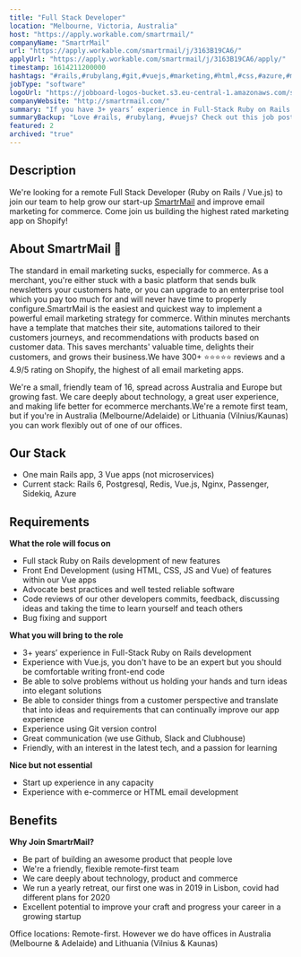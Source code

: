 ```yaml
---
title: "Full Stack Developer"
location: "Melbourne, Victoria, Australia"
host: "https://apply.workable.com/smartrmail/"
companyName: "SmartrMail"
url: "https://apply.workable.com/smartrmail/j/3163B19CA6/"
applyUrl: "https://apply.workable.com/smartrmail/j/3163B19CA6/apply/"
timestamp: 1614211200000
hashtags: "#rails,#rubylang,#git,#vuejs,#marketing,#html,#css,#azure,#management,#redis"
jobType: "software"
logoUrl: "https://jobboard-logos-bucket.s3.eu-central-1.amazonaws.com/smartrmail"
companyWebsite: "http://smartrmail.com/"
summary: "If you have 3+ years’ experience in Full-Stack Ruby on Rails development, SmartrMail is looking for someone with your knowledge."
summaryBackup: "Love #rails, #rubylang, #vuejs? Check out this job post!"
featured: 2
archived: "true"
---
```


## Description

We're looking for a remote Full Stack Developer (Ruby on Rails / Vue.js) to join our team to help grow our start-up [SmartrMail](https://www.smartrmail.com/) and improve email marketing for commerce. Come join us building the highest rated marketing app on Shopify!

## About SmartrMail 📧

The standard in email marketing sucks, especially for commerce. As a merchant, you're either stuck with a basic platform that sends bulk newsletters your customers hate, or you can upgrade to an enterprise tool which you pay too much for and will never have time to properly configure.SmartrMail is the easiest and quickest way to implement a powerful email marketing strategy for commerce. Within minutes merchants have a template that matches their site, automations tailored to their customers journeys, and recommendations with products based on customer data. This saves merchants' valuable time, delights their customers, and grows their business.We have 300+ ⭐️⭐️⭐️⭐️⭐️ reviews and a 4.9/5 rating on Shopify, the highest of all email marketing apps.

We're a small, friendly team of 16, spread across Australia and Europe but growing fast. We care deeply about technology, a great user experience, and making life better for ecommerce merchants.We're a remote first team, but if you're in Australia (Melbourne/Adelaide) or Lithuania (Vilnius/Kaunas) you can work flexibly out of one of our offices.

## Our Stack

*   One main Rails app, 3 Vue apps (not microservices)
*   Current stack: Rails 6, Postgresql, Redis, Vue.js, Nginx, Passenger, Sidekiq, Azure

## Requirements

**What the role will focus on**

*   Full stack Ruby on Rails development of new features
*   Front End Development (using HTML, CSS, JS and Vue) of features within our Vue apps
*   Advocate best practices and well tested reliable software
*   Code reviews of our other developers commits, feedback, discussing ideas and taking the time to learn yourself and teach others
*   Bug fixing and support

**What you will bring to the role**

*   3+ years’ experience in Full-Stack Ruby on Rails development
*   Experience with Vue.js, you don't have to be an expert but you should be comfortable writing front-end code
*   Be able to solve problems without us holding your hands and turn ideas into elegant solutions
*   Be able to consider things from a customer perspective and translate that into ideas and requirements that can continually improve our app experience
*   Experience using Git version control
*   Great communication (we use Github, Slack and Clubhouse)
*   Friendly, with an interest in the latest tech, and a passion for learning

**Nice but not essential**

*   Start up experience in any capacity
*   Experience with e-commerce or HTML email development

## Benefits

**Why Join SmartrMail?**

*   Be part of building an awesome product that people love
*   We're a friendly, flexible remote-first team
*   We care deeply about technology, product and commerce
*   We run a yearly retreat, our first one was in 2019 in Lisbon, covid had different plans for 2020
*   Excellent potential to improve your craft and progress your career in a growing startup

Office locations: Remote-first. However we do have offices in Australia (Melbourne & Adelaide) and Lithuania (Vilnius & Kaunas)
